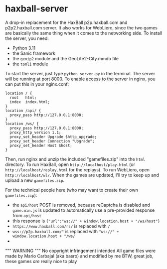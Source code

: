 # haxball-server
A drop-in replacement for the HaxBall p2p.haxball.com and p2p2.haxball.com server. It also works for WebLiero, since the two games are basically the same thing when it comes to the networking side.
To install the server, you need:
* Python 3.11
* the Sanic framework
* the `geoip2` module and the GeoLite2-City.mmdb file
* the `tomli` module

To start the server, just type `python server.py` in the terminal.
The server will be running at port 8000.
To enable access to the server in nginx, you can put this in your nginx.conf:
```
location / {
  root   html;
  index  index.html;
}
location /api/ {
  proxy_pass http://127.0.0.1:8000;
}
location /ws/ {
  proxy_pass http://127.0.0.1:8000;
  proxy_http_version 1.1;
  proxy_set_header Upgrade $http_upgrade;
  proxy_set_header Connection "Upgrade";
  proxy_set_header Host $host;
}
```
Then, run nginx and unzip the included "gamefiles.zip" into the `html` directory.
To run HaxBall, open `http://localhost/play.html` (or `http://localhost/replay.html` for the replays).
To run WebLiero, open `http://localhost/wl/`.
When the games are updated, I'll try to keep up and upload a new `gamefiles.zip`.

For the technical people here (who may want to create their own `gamefiles.zip`):
* the `api/host` POST is removed, because reCaptcha is disabled and `game.min.js` is updated to automatically use a pre-provided response from `api/host`
* this response is `{"url":"ws://" + window.location.host + "/ws/host"}`
* `https://www.haxball.com/rs/` is replaced with `/`
* `wss://p2p.haxball.com/"` is replaced with `"ws://" + window.location.host + "/ws/`
* 
""" WARNING """
No copyright infringement intended
All game files were made by Mario Carbajal (aka basro) and modified by me
BTW, great job, these games *are* really nice to play
